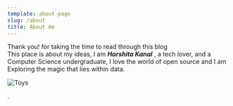 ```yaml
---
template: about-page
slug: /about
title: About me
---
```

Thank you! for taking the time to read through this blog <br>
This place is about my ideas, I am *__Harshita Kanal__* , a tech lover, and a Computer Science undergraduate, I love the world of open source and I am Exploring the magic that lies within data.

![Toys](/assets/undraw_summer_jx06.png"Toys")

.

